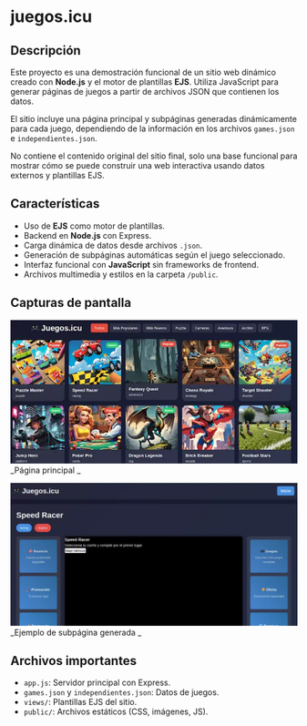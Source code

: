 # juegos.icu

## Descripción

Este proyecto es una demostración funcional de un sitio web dinámico creado con **Node.js** y el motor de plantillas **EJS**. Utiliza JavaScript para generar páginas de juegos a partir de archivos JSON que contienen los datos.

El sitio incluye una página principal y subpáginas generadas dinámicamente para cada juego, dependiendo de la información en los archivos `games.json` e `independientes.json`.

No contiene el contenido original del sitio final, solo una base funcional para mostrar cómo se puede construir una web interactiva usando datos externos y plantillas EJS.

## Características

- Uso de **EJS** como motor de plantillas.
- Backend en **Node.js** con Express.
- Carga dinámica de datos desde archivos `.json`.
- Generación de subpáginas automáticas según el juego seleccionado.
- Interfaz funcional con **JavaScript** sin frameworks de frontend.
- Archivos multimedia y estilos en la carpeta `/public`.

## Capturas de pantalla

![Captura del banner principal](banner.webp)  
_Página principal _

![Captura secundaria del sitio](banner2.webp)  
_Ejemplo de subpágina generada _

## Archivos importantes

- `app.js`: Servidor principal con Express.
- `games.json` y `independientes.json`: Datos de juegos.
- `views/`: Plantillas EJS del sitio.
- `public/`: Archivos estáticos (CSS, imágenes, JS).

